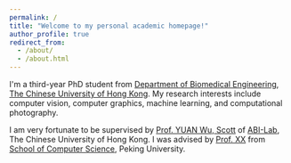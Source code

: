 ```yaml
---
permalink: /
title: "Welcome to my personal academic homepage!"
author_profile: true
redirect_from: 
  - /about/
  - /about.html
---
```


I'm a third-year PhD student from [Department of Biomedical Engineering](https://www.bme.cuhk.edu.hk/new/index.php), [The Chinese University of Hong Kong](https://www.cuhk.edu.hk/chinese/index.html). My research interests include computer vision, computer graphics, machine learning, and computational photography.

I am very fortunate to be supervised by [Prof. YUAN Wu, Scott](https://www.bme.cuhk.edu.hk/yuan/prof_yuan_biography.pdf) of [ABI-Lab](https://www.bme.cuhk.edu.hk/yuan/), The Chinese University of Hong Kong. I was advised by [Prof. XX](https://XXX.pku.edu.cn/) from [School of Computer Science](https://cs.pku.edu.cn/), Peking University.
